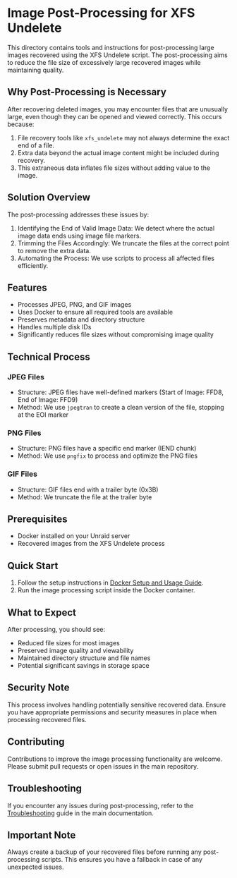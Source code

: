 # Image Post-Processing for XFS Undelete

This directory contains tools and instructions for post-processing large images recovered using the XFS Undelete script. The post-processing aims to reduce the file size of excessively large recovered images while maintaining quality.

## Why Post-Processing is Necessary

After recovering deleted images, you may encounter files that are unusually large, even though they can be opened and viewed correctly. This occurs because:

1. File recovery tools like `xfs_undelete` may not always determine the exact end of a file.
2. Extra data beyond the actual image content might be included during recovery.
3. This extraneous data inflates file sizes without adding value to the image.

## Solution Overview

The post-processing addresses these issues by:

1. Identifying the End of Valid Image Data: We detect where the actual image data ends using image file markers.
2. Trimming the Files Accordingly: We truncate the files at the correct point to remove the extra data.
3. Automating the Process: We use scripts to process all affected files efficiently.

## Features

- Processes JPEG, PNG, and GIF images
- Uses Docker to ensure all required tools are available
- Preserves metadata and directory structure
- Handles multiple disk IDs
- Significantly reduces file sizes without compromising image quality

## Technical Process

### JPEG Files
- Structure: JPEG files have well-defined markers (Start of Image: FFD8, End of Image: FFD9)
- Method: We use `jpegtran` to create a clean version of the file, stopping at the EOI marker

### PNG Files
- Structure: PNG files have a specific end marker (IEND chunk)
- Method: We use `pngfix` to process and optimize the PNG files

### GIF Files
- Structure: GIF files end with a trailer byte (0x3B)
- Method: We truncate the file at the trailer byte

## Prerequisites

- Docker installed on your Unraid server
- Recovered images from the XFS Undelete process

## Quick Start

1. Follow the setup instructions in [Docker Setup and Usage Guide](docs/docker_setup_and_usage.md).
2. Run the image processing script inside the Docker container.

## What to Expect

After processing, you should see:
- Reduced file sizes for most images
- Preserved image quality and viewability
- Maintained directory structure and file names
- Potential significant savings in storage space

## Security Note

This process involves handling potentially sensitive recovered data. Ensure you have appropriate permissions and security measures in place when processing recovered files.

## Contributing

Contributions to improve the image processing functionality are welcome. Please submit pull requests or open issues in the main repository.

## Troubleshooting

If you encounter any issues during post-processing, refer to the [Troubleshooting](../docs/troubleshooting.md) guide in the main documentation.

## Important Note

Always create a backup of your recovered files before running any post-processing scripts. This ensures you have a fallback in case of any unexpected issues.